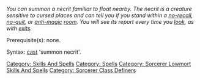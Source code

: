 *You can summon a necrit familiar to float nearby. The necrit is a
creature sensitive to cursed places and can tell you if you stand within
a [no-recall](Cursed_Rooms.md "wikilink"),
[no-quit](No-Quit_Rooms.md "wikilink"), or
[anti-magic](Anti-Magic_Rooms.md "wikilink")
[room](:Category:_Rooms.md "wikilink"). You will see its report every
time you [look](Look.md "wikilink"), as with
[exits](:Category:_Room_Exits.md "wikilink").*

Prerequisite(s): none.

Syntax: [cast](Cast.md "wikilink") 'summon necrit'.

[Category: Skills And Spells](Category:_Skills_And_Spells "wikilink")
[Category: Spells](Category:_Spells "wikilink") [Category: Sorcerer
Lowmort Skills And
Spells](Category:_Sorcerer_Lowmort_Skills_And_Spells "wikilink")
[Category: Sorcerer Class
Definers](Category:_Sorcerer_Class_Definers "wikilink")
